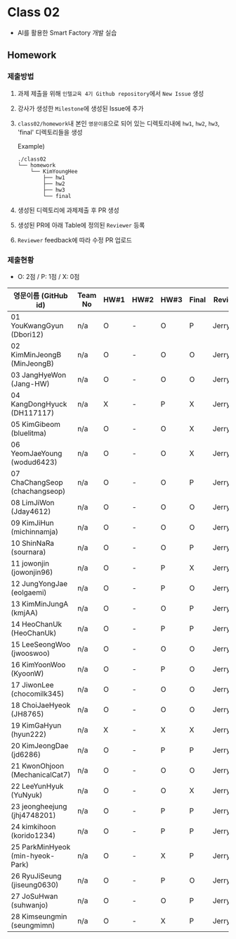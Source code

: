 # Class 02

* AI를 활용한 Smart Factory 개발 실습

## Homework

### 제출방법

1. 과제 제출을 위해 `인텔교육 4기 Github repository`에서 `New Issue` 생성

2. 강사가 생성한 `Milestone`에 생성된 Issue에 추가 

3. `class02/homework`내 본인 `영문이름`으로 되어 있는 디렉토리내에 `hw1`, `hw2`, `hw3`, 'final' 디렉토리들을 생성

    Example)
    ```
    ./class02
    └── homework
        └── KimYoungHee
            ├── hw1
            ├── hw2
            ├── hw3
            └── final
    ```

4. 생성된 디렉토리에 과제제출 후 PR 생성

5. 생성된 PR에 아래 Table에 정의된 `Reviewer` 등록

6. `Reviewer` feedback에 따라 수정 PR 업로드

### 제출현황

  * O: 2점 / P: 1점 / X: 0점

| 영문이름 (GitHub id)             | Team No | HW#1 | HW#2 | HW#3 | Final | Reviewer  |
|----------------------------------|---------|------|------|------|-------|-----------|
| 01 YouKwangGyun (Dbori12)        | n/a     | O    | -    | O    | P     | JerryJLee |
| 02 KimMinJeongB (MinJeongB)      | n/a     | O    | -    | O    | O     | JerryJLee |
| 03 JangHyeWon (Jang-HW)          | n/a     | O    | -    | O    | O     | JerryJLee |
| 04 KangDongHyuck (DH117117)      | n/a     | X    | -    | P    | X     | JerryJLee |
| 05 KimGibeom (bluelitma)         | n/a     | O    | -    | O    | X     | JerryJLee |
| 06 YeomJaeYoung (wodud6423)      | n/a     | O    | -    | O    | X     | JerryJLee |
| 07 ChaChangSeop (chachangseop)   | n/a     | O    | -    | O    | P     | JerryJLee |
| 08 LimJiWon (Jday4612)           | n/a     | O    | -    | O    | O     | JerryJLee |
| 09 KimJiHun (michinnamja)        | n/a     | O    | -    | O    | O     | JerryJLee |
| 10 ShinNaRa (sournara)           | n/a     | O    | -    | O    | P     | JerryJLee |
| 11 jowonjin (jowonjin96)         | n/a     | O    | -    | P    | X     | JerryJLee |
| 12 JungYongJae (eolgaemi)        | n/a     | O    | -    | P    | O     | JerryJLee |
| 13 KimMinJungA (kmjAA)           | n/a     | O    | -    | O    | P     | JerryJLee |
| 14 HeoChanUk (HeoChanUk)         | n/a     | O    | -    | P    | P     | JerryJLee |
| 15 LeeSeongWoo (jwooswoo)        | n/a     | O    | -    | O    | O     | JerryJLee |
| 16 KimYoonWoo  (KyoonW)          | n/a     | O    | -    | P    | O     | JerryJLee |
| 17 JiwonLee (chocomilk345)       | n/a     | O    | -    | O    | O     | JerryJLee |
| 18 ChoiJaeHyeok (JH8765)         | n/a     | O    | -    | O    | O     | JerryJLee |
| 19 KimGaHyun (hyun222)           | n/a     | X    | -    | X    | X     | JerryJLee |
| 20 KimJeongDae (jd6286)          | n/a     | O    | -    | P    | P     | JerryJLee |
| 21 KwonOhjoon (MechanicalCat7)   | n/a     | O    | -    | O    | O     | JerryJLee |
| 22 LeeYunHyuk (YuNyuk)           | n/a     | O    | -    | O    | X     | JerryJLee |
| 23 jeongheejung (jhj4748201)     | n/a     | O    | -    | P    | P     | JerryJLee |
| 24 kimkihoon (korido1234)        | n/a     | O    | -    | P    | P     | JerryJLee |
| 25 ParkMinHyeok (min-hyeok-Park) | n/a     | O    | -    | X    | P     | JerryJLee |
| 26 RyuJiSeung  (jiseung0630)     | n/a     | O    | -    | P    | O     | JerryJLee |
| 27 JoSuHwan (suhwanjo)           | n/a     | O    | -    | O    | P     | JerryJLee |
| 28 Kimseungmin (seungmimn)       | n/a     | O    | -    | X    | P     | JerryJLee |

